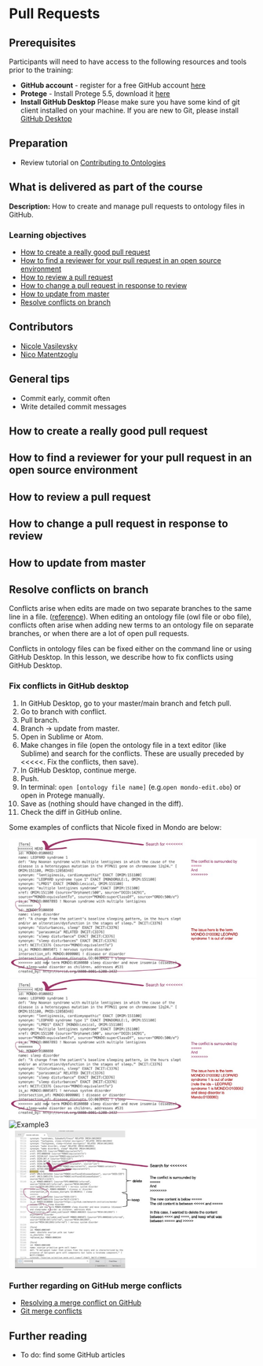 # Pull Requests

## Prerequisites
Participants will need to have access to the following resources and tools prior to the training:  
- **GitHub account** - register for a free GitHub account [here](https://github.com/join?ref_cta=Sign+up&ref_loc=header+logged+out&ref_page=%2F&source=header-home)  
- **Protege** - Install Protege 5.5, download it [here](https://protege.stanford.edu/)  
- **Install GitHub Desktop** Please make sure you have some kind of git client installed on your machine. If you are new to Git, please install [GitHub Desktop](https://desktop.github.com/)  

## Preparation
- Review tutorial on [Contributing to Ontologies](contributing-to-obo-ontologies.md)

## What is delivered as part of the course

**Description:** How to create and manage pull requests to ontology files in GitHub.

### Learning objectives

- [How to create a really good pull request](#good-pr)
- [How to find a reviewer for your pull request in an open source environment](#reviewer)
- [How to review a pull request](#review)
- [How to change a pull request in response to review](#change)
- [How to update from master](#update)
- [Resolve conflicts on branch](#conflict)


## Contributors
- [Nicole Vasilevsky](https://orcid.org/0000-0001-5208-3432)
- [Nico Matentzoglu](https://orcid.org/0000-0002-7356-1779)

## General tips
- Commit early, commit often
- Write detailed commit messages

<a name="good-pr"></a> 
## How to create a really good pull request

<a name="reviewer"></a> 
## How to find a reviewer for your pull request in an open source environment

<a name="review"></a> 
## How to review a pull request

<a name="change"></a> 
## How to change a pull request in response to review

<a name="update"></a> 
## How to update from master

<a name="conflict"></a> 
## Resolve conflicts on branch

Conflicts arise when edits are made on two separate branches to the same line in a file. ([reference](https://www.atlassian.com/git/tutorials/using-branches/merge-conflicts#:~:text=A%20conflict%20arises%20when%20two,to%20help%20resolve%20merge%20conflicts)). When editing an ontology file (owl file or obo file), conflicts often arise when adding new terms to an ontology file on separate branches, or when there are a lot of open pull requests.

Conflicts in ontology files can be fixed either on the command line or using GitHub Desktop. In this lesson, we describe how to fix conflicts using GitHub Desktop.

### Fix conflicts in GitHub desktop
1. In GitHub Desktop, go to your master/main branch and fetch pull. 
2. Go to branch with conflict. 
3. Pull branch. 
4. Branch -> update from master. 
5. Open in Sublime or Atom. 
6. Make changes in file (open the ontology file in a text editor (like Sublime) and search for the conflicts. These are usually preceded by <<<<<. Fix the conflicts, then save). 
7. In GitHub Desktop, continue merge. 
8. Push. 
9. In terminal: `open [ontology file name]` (e.g.`open mondo-edit.obo`) or open in Protege manually. 
10. Save as (nothing should have changed in the diff). 
11. Check the diff in GitHub online. 

Some examples of conflicts that Nicole fixed in Mondo are below:  

![Example1](docs/images/lessons/FixGitHubConflicts/Slide1.jpeg)
![Example2](docs/images/lessons/FixGitHubConflicts/Slide2.jpeg)
![Example3](docs/images/lessons/FixGitHubConflictss/Slide3.jpeg)
![Example4](docs/images/lessons/FixGitHubConflicts/Slide4.jpeg)

### Further regarding on GitHub merge conflicts
- [Resolving a merge conflict on GitHub](https://docs.github.com/en/pull-requests/collaborating-with-pull-requests/addressing-merge-conflicts/resolving-a-merge-conflict-on-github)
- [Git merge conflicts
](https://www.atlassian.com/git/tutorials/using-branches/merge-conflicts)

## Further reading
- To do: find some GitHub articles
